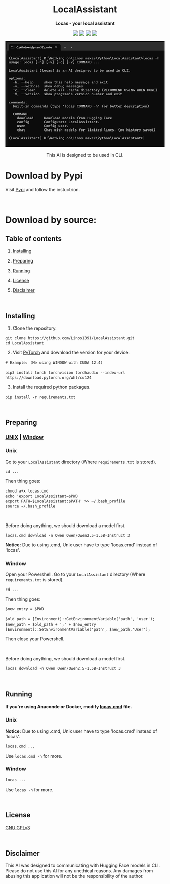 <div align="center">

# LocalAssistant

**Locas - your local assistant**

[![][latest-release-shield]][latest-release-url]
[![][latest-commit-shield]][latest-commit-url]
[![][pypi-shield]][pypi-url]
[![][python-shield]][python-url]

[latest-release-shield]: https://badgen.net/github/release/Linos1391/LocalAssistant/development?icon=github
[latest-release-url]: https://github.com/Linos1391/LocalAssistant/releases/latest
[latest-commit-shield]: https://badgen.net/github/last-commit/Linos1391/LocalAssistant/main?icon=github
[latest-commit-url]: https://github.com/Linos1391/LocalAssistant/commits/main
[pypi-shield]: https://img.shields.io/badge/pypi-LocalAssistant-blue
[pypi-url]: https://pypi.org/project/LocalAssistant/
[python-shield]: https://img.shields.io/badge/python-3.10+-yellow
[python-url]: https://www.python.org/downloads/

![LocalAssistant](asset/LocalAssistant.png)

This AI is designed to be used in CLI.

</div>

# Download by Pypi

Visit [Pypi](https://pypi.org/project/LocalAssistant) and follow the instuctrion.

<br>

# Download by source:

## Table of contents

1. [Installing](#installing)

2. [Preparing](#preparing)

3. [Running](#running)

4. [License](#license)

5. [Disclaimer](#disclaimer)

<br>

## Installing

1. Clone the repository.

```
git clone https://github.com/Linos1391/LocalAssistant.git
cd LocalAssistant
```

2. Visit [PyTorch](https://pytorch.org/get-started/locally/) and download the version for your device.

```
# Example: (Me using WINDOW with CUDA 12.4)

pip3 install torch torchvision torchaudio --index-url https://download.pytorch.org/whl/cu124
```

3. Install the required python packages.

```
pip install -r requirements.txt
```

<br>

## Preparing 

### [UNIX](#unix) | [Window](#window)

### Unix

Go to your `LocalAssistant` directory (Where `requirements.txt` is stored). 

```
cd ...
```

Then thing goes:

```
chmod a+x locas.cmd
echo 'export LocalAssistant=$PWD
export PATH=$LocalAssistant:$PATH' >> ~/.bash_profile
source ~/.bash_profile
```

<br>

Before doing anything, we should download a model first.

```
locas.cmd download -n Qwen Qwen/Qwen2.5-1.5B-Instruct 3
```

**Notice:** Due to using .cmd, Unix user have to type 'locas.cmd' instead of 'locas'.

### Window

Open your Powershell. Go to your `LocalAssistant` directory (Where `requirements.txt` is stored). 

```
cd ...
```

Then thing goes:

```
$new_entry = $PWD

$old_path = [Environment]::GetEnvironmentVariable('path', 'user');
$new_path = $old_path + ';' + $new_entry
[Environment]::SetEnvironmentVariable('path', $new_path,'User');
```

Then close your Powershell.

<br>

Before doing anything, we should download a model first.

```
locas download -n Qwen Qwen/Qwen2.5-1.5B-Instruct 3
```

<br>

## Running

#### If you're using Anaconde or Docker, modify [locas.cmd](locas.cmd) file.

### Unix

**Notice:** Due to using .cmd, Unix user have to type 'locas.cmd' instead of 'locas'.

```
locas.cmd ...
```

Use `locas.cmd -h` for more.

### Window

```
locas ...
```

Use `locas -h` for more.

<br>

## License

[GNU GPLv3](LICENSE)

<br>

## Disclaimer

This AI was designed to communicating with Hugging Face models in CLI. Please do not use this AI for any unethical reasons. Any damages from abusing this application will not be the responsibility of the author.

